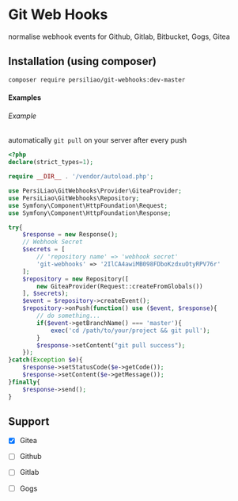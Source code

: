 # Git Web Hooks

normalise webhook events for Github, Gitlab, Bitbucket, Gogs, Gitea

## Installation (using composer)

```bash
composer require persiliao/git-webhooks:dev-master
```

#### Examples

###### Example
automatically `git pull` on your server after every push

```php
<?php
declare(strict_types=1);

require __DIR__ . '/vendor/autoload.php';

use PersiLiao\GitWebhooks\Provider\GiteaProvider;
use PersiLiao\GitWebhooks\Repository;
use Symfony\Component\HttpFoundation\Request;
use Symfony\Component\HttpFoundation\Response;

try{
    $response = new Response();
    // Webhook Secret
    $secrets = [
        // 'repository name' => 'webhook secret'
        'git-webhooks' => '2IlCA4awiMB098FDboKzdxuOtyRPV76r'
    ];
    $repository = new Repository([
        new GiteaProvider(Request::createFromGlobals())
    ], $secrets);
    $event = $repository->createEvent();
    $repository->onPush(function() use ($event, $response){
        // do something...
        if($event->getBranchName() === 'master'){
            exec('cd /path/to/your/project && git pull');
        }
        $response->setContent("git pull success");
    });
}catch(Exception $e){
    $response->setStatusCode($e->getCode());
    $response->setContent($e->getMessage());
}finally{
    $response->send();
}
```

## Support 

- [x] Gitea
- [ ] Github
- [ ] Gitlab
- [ ] Gogs


